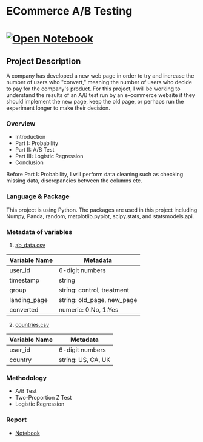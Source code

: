 # ECommerce A/B Testing
# [![Open Notebook](https://img.shields.io/badge/Jupyter-Open_Notebook-blue?logo=Jupyter)](https://dpghazi.github.io/projects/ecommerce-ab-testing.html)

## Project Description
A company has developed a new web page in order to try and increase the number of users who "convert," meaning the number of users who decide to pay for the company's product. For this project, I will be working to understand the results of an A/B test run by an e-commerce website if they should implement the new page, keep the old page, or perhaps run the experiment longer to make their decision.   

### Overview
* Introduction
* Part I: Probability
* Part II: A/B Test
* Part III: Logistic Regression
* Conclusion

Before Part I: Probability, I will perform data cleaning such as checking missing data, discrepancies between the columns etc.

### Language & Package
This project is using Python. The packages are used in this project including Numpy, Panda, random, matplotlib.pyplot, scipy.stats, and  statsmodels.api.

### Metadata of variables
1. [ab_data.csv](https://github.com/dpghazi/ECommerce-AB-Testing/blob/main/ab_data.csv)  

| Variable Name | Metadata                   |
|---------------|----------------------------|
| user_id       | 6-digit numbers            |
| timestamp     | string                     |
| group         | string: control, treatment |
| landing_page  | string: old_page, new_page |
| converted     | numeric: 0:No, 1:Yes       |

2. [countries.csv](https://github.com/dpghazi/ECommerce-AB-Testing/blob/main/ab_data.csv)  

| Variable Name | Metadata           |
|---------------|--------------------|
| user_id       | 6-digit numbers    |
| country       | string: US, CA, UK |

### Methodology
* A/B Test
* Two-Proportion Z Test
* Logistic Regression

### Report
* [Notebook](https://dpghazi.github.io/projects/ecommerce-ab-testing.html)
